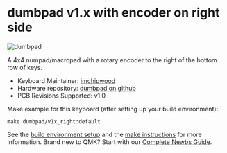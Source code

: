# dumbpad v1.x with encoder on right side

![dumbpad](https://i.imgur.com/ND03FiFl.png)

A 4x4 numpad/macropad with a rotary encoder to the right of the bottom row of keys.

* Keyboard Maintainer: [imchipwood](https://github.com/imchipwood)
* Hardware repository: [dumbpad on github](https://github.com/imchipwood/dumbpad)
* PCB Revisions Supported: v1.0

Make example for this keyboard (after setting up your build environment):

    make dumbpad/v1x_right:default

See the [build environment setup](https://docs.qmk.fm/#/getting_started_build_tools) and the [make instructions](https://docs.qmk.fm/#/getting_started_make_guide) for more information. Brand new to QMK? Start with our [Complete Newbs Guide](https://docs.qmk.fm/#/newbs).

